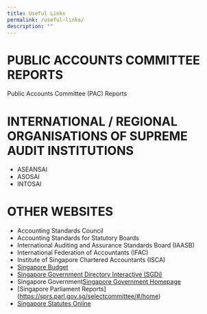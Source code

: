 ```yaml
---
title: Useful Links
permalink: /useful-links/
description: ""
---
```

# PUBLIC ACCOUNTS COMMITTEE REPORTS
Public Accounts Committee (PAC) Reports

# INTERNATIONAL / REGIONAL ORGANISATIONS OF SUPREME AUDIT INSTITUTIONS
- ASEANSAI
- ASOSAI
- INTOSAI

# OTHER WEBSITES
- Accounting Standards Council
- Accounting Standards for Statutory Boards
- International Auditing and Assurance Standards Board (IAASB)
- International Federation of Accountants (IFAC)
- Institute of Singapore Chartered Accountants (ISCA)
- [Singapore Budget](https://www.mof.gov.sg/singaporebudget)
- [Singapore Government Directory Interactive (SGDi)](https://www.sgdi.gov.sg/ministries)
- Singapore Government[Singapore Government Homepage](https://www.gov.sg/)
- [Singapore Parliament Reports] (https://sprs.parl.gov.sg/selectcommittee/#/home)
- [Singapore Statutes Online](https://sso.agc.gov.sg/)